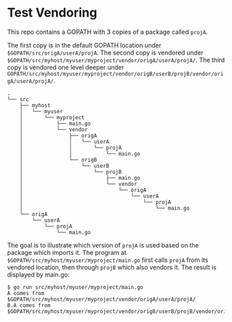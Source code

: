# Test Vendoring

This repo contains a GOPATH with 3 copies of a package called `projA`.

The first copy is in the default GOPATH location under `$GOPATH/src/origA/userA/projA`.
The second copy is vendored under `$GOPATH/src/myhost/myuser/myproject/vendor/origA/userA/projA/`.
The third copy is vendored one level deeper under `GOPATH/src/myhost/myuser/myproject/vendor/origB/userB/projB/vendor/origA/userA/projA/`.

```
.
└── src
    ├── myhost
    │   └── myuser
    │       └── myproject
    │           ├── main.go
    │           └── vendor
    │               ├── origA
    │               │   └── userA
    │               │       └── projA
    │               │           └── main.go
    │               └── origB
    │                   └── userB
    │                       └── projB
    │                           ├── main.go
    │                           └── vendor
    │                               └── origA
    │                                   └── userA
    │                                       └── projA
    │                                           └── main.go
    └── origA
        └── userA
            └── projA
                └── main.go
```

The goal is to illustrate which version of `projA` is used based on the package
which imports it. The program at `$GOPATH/src/myhost/myuser/myproject/main.go`
first calls `projA` from its vendored location, then through `projB` which also
vendors it. The result is displayed by main.go:

```
$ go run src/myhost/myuser/myproject/main.go
A comes from $GOPATH/src/myhost/myuser/myproject/vendor/origA/userA/projA/
B.A comes from $GOPATH/src/myhost/myuser/myproject/vendor/origB/userB/projB/vendor/origA/userA/projA/
```
